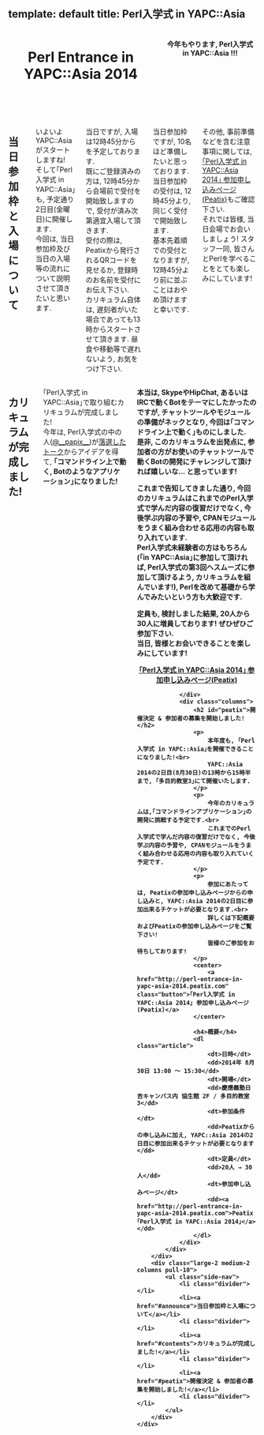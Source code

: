 template: default
title: Perl入学式 in YAPC::Asia
---

<header>
    <div class="row">
        <div class="large-12 columns">
            <h1>Perl Entrance in YAPC::Asia 2014</h1>
            <h4>今年もやります, Perl入学式 in YAPC::Asia !!!</h4>
        </div>
    </div>
</header>
<section id="main-content">
    <div class="row">
        <div class="large-10 medium-10 columns push-2">
            <div class="row">
                <div class="columns">
                    <h2 id="announce">当日参加枠と入場について</h2>
                    <p>
                        いよいよYAPC::Asiaがスタートしますね!<br>
                        そして｢Perl入学式 in YAPC::Asia｣も, 予定通り2日目(金曜日)に開催します.<br>
                        今回は, 当日参加枠及び当日の入場等の流れについて説明させて頂きたいと思います.
                    </p>
                    <p>
                        当日ですが, 入場は12時45分からを予定しております.<br>
                        既にご登録済みの方は, 12時45分から会場前で受付を開始致しますので, 受付が済み次第適宜入場して頂きます.<br>
                        受付の際は, Peatixから発行されるQRコードを見せるか, 登録時のお名前を受付にお伝え下さい.<br>
                        カリキュラム自体は, 遅刻者がいた場合であっても13時からスタートさせて頂きます. 昼食や移動等で遅れないよう, お気をつけ下さい.
                    </p>
                    <p>
                        当日参加枠ですが, 10名ほど準備したいと思っております.<br>
                        当日参加枠の受付は, 12時45分より, 同じく受付で開始致します.<br>
                        基本先着順での受付となりますが, 12時45分より前に並ぶことはおやめ頂けますと幸いです.
                    </p>
                    <p>
                        その他, 事前準備などを含む注意事項に関しては, <a href="http://perl-entrance-in-yapc-asia-2014.peatix.com">｢Perl入学式 in YAPC::Asia 2014｣ 参加申し込みページ(Peatix)</a>もご確認下さい.<br>
                        それでは皆様, 当日会場でお会いしましょう! スタッフ一同, 皆さんとPerlを学べることをとても楽しみにしています!
                    </p>
                </div>
                <div class="columns">
                    <h2 id="peatix">カリキュラムが完成しました!</h2>
                    <p>
                        ｢Perl入学式 in YAPC::Asia｣で取り組むカリキュラムが完成しました!<br>
                        今年は, Perl入学式の中の人(<a href="https://twitter.com/__papix__">@__papix__</a>)が<a href="http://yapcasia.org/2014/talk/show/680c4b3e-ecb2-11e3-b82e-98666aeab6a4">落選したトーク</a>からアイデアを得て, <b>｢コマンドライン上で動く, Botのようなアプリケーション｣になりました!<br>
                    </p>
                    <p>
                        本当は, SkypeやHipChat, あるいはIRCで動くBotをテーマにしたかったのですが, チャットツールやモジュールの準備がネックとなり, 今回は｢コマンドライン上で動く｣ものにしました.<br>
                        是非, このカリキュラムを出発点に, 参加者の方がお使いのチャットツールで動くBotの開発にチャレンジして頂ければ嬉しいな... と思っています!
                    </p>
                    <p>
                        これまで告知してきました通り, 今回のカリキュラムはこれまでのPerl入学式で学んだ内容の復習だけでなく, 今後学ぶ内容の予習や, CPANモジュールをうまく組み合わせる応用の内容も取り入れています.<br>
                        Perl入学式未経験者の方はもちろん(｢in YAPC::Asia｣に参加して頂ければ, Perl入学式の第3回へスムーズに参加して頂けるよう, カリキュラムを組んでいます!), Perlを改めて基礎から学んでみたいという方も大歓迎です.
                    </p>
                    <p>
                        定員も, 検討しました結果, 20人から30人に増員しております! ぜひぜひご参加下さい.<br>
                        当日, 皆様とお会いできることを楽しみにしています!
                    </p>
                    <center>
                        <a href="http://perl-entrance-in-yapc-asia-2014.peatix.com" class="button">｢Perl入学式 in YAPC::Asia 2014｣ 参加申し込みページ(Peatix)</a>
                    </center>

                </div>
                <div class="columns">
                    <h2 id="peatix">開催決定 & 参加者の募集を開始しました!</h2>
                    <p>
                        本年度も, ｢Perl入学式 in YAPC::Asia｣を開催できることになりました!<br>
                        YAPC::Asia 2014の2日目(8月30日)の13時から15時半まで, ｢多目的教室3｣にて開催いたします.
                    </p>
                    <p>
                        今年のカリキュラムは,｢コマンドラインアプリケーション｣の開発に挑戦する予定です.<br>
                        これまでのPerl入学式で学んだ内容の復習だけでなく, 今後学ぶ内容の予習や, CPANモジュールをうまく組み合わせる応用の内容も取り入れていく予定です.
                    </p>
                    <p>
                        参加にあたっては, Peatixの参加申し込みページからの申し込みと, YAPC::Asia 2014の2日目に参加出来るチケットが必要となります.<br>
                        詳しくは下記概要およびPeatixの参加申し込みページをご覧下さい!
                        皆様のご参加をお待ちしております!
                    </p>
                    <center>
                        <a href="http://perl-entrance-in-yapc-asia-2014.peatix.com" class="button">｢Perl入学式 in YAPC::Asia 2014｣ 参加申し込みページ(Peatix)</a>
                    </center>

                    <h4>概要</h4>
                    <dl class="article">
                        <dt>日時</dt>
                        <dd>2014年 8月30日 13:00 〜 15:30</dd>
                        <dt>開場</dt>
                        <dd>慶應義塾日吉キャンパス内 協生館 2F / 多目的教室3</dd>
                        <dt>参加条件</dt>
                        <dd>Peatixからの申し込みに加え, YAPC::Asia 2014の2日目に参加出来るチケットが必要となります</dd>
                        <dt>定員</dt>
                        <dd>20人 → 30人</dd>
                        <dt>参加申し込みページ</dt>
                        <dd><a href="http://perl-entrance-in-yapc-asia-2014.peatix.com">Peatix ｢Perl入学式 in YAPC::Asia 2014｣</a></dd>
                    </dl>
                </div>
            </div>
        </div>
        <div class="large-2 medium-2 columns pull-10">
            <ul class="side-nav">
                <li class="divider"></li>
                <li><a href="#announce">当日参加枠と入場について</a></li>
                <li class="divider"></li>
                <li><a href="#contents">カリキュラムが完成しました!</a></li>
                <li class="divider"></li>
                <li><a href="#peatix">開催決定 & 参加者の募集を開始しました!</a></li>
                <li class="divider"></li>
            </ul>
        </div>
    </div>
</section>
